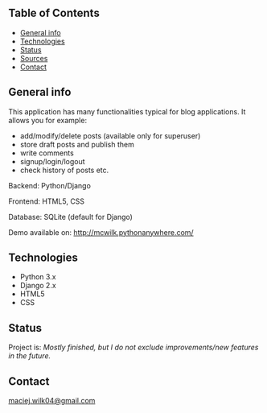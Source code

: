 ## Table of Contents
* [General info](#general-info)
* [Technologies](#technologies)
* [Status](#status)
* [Sources](#sources)
* [Contact](#contact)

## General info
This application has many functionalities typical for blog applications. It allows you for example:
- add/modify/delete posts (available only for superuser)
- store draft posts and publish them
- write comments
- signup/login/logout
- check history of posts etc.

Backend: Python/Django 

Frontend: HTML5, CSS

Database: SQLite (default for Django)

Demo available on: http://mcwilk.pythonanywhere.com/

## Technologies
* Python 3.x
* Django 2.x
* HTML5
* CSS

## Status
Project is: _Mostly finished, but I do not exclude improvements/new features in the future._

## Contact
maciej.wilk04@gmail.com
